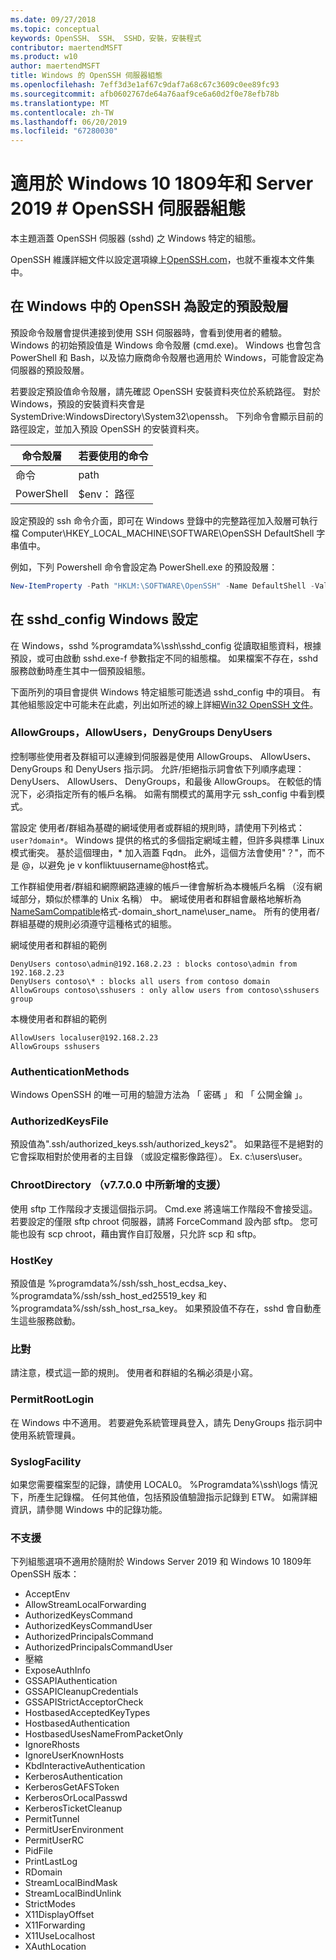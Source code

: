 ```yaml
---
ms.date: 09/27/2018
ms.topic: conceptual
keywords: OpenSSH、 SSH、 SSHD，安裝，安裝程式
contributor: maertendMSFT
ms.product: w10
author: maertendMSFT
title: Windows 的 OpenSSH 伺服器組態
ms.openlocfilehash: 7eff3d3e1af67c9daf7a68c67c3609c0ee89fc93
ms.sourcegitcommit: afb0602767de64a76aaf9ce6a60d2f0e78efb78b
ms.translationtype: MT
ms.contentlocale: zh-TW
ms.lasthandoff: 06/20/2019
ms.locfileid: "67280030"
---
```

# <a name="openssh-server-configuration-for-windows-10-1809-and-server-2019"></a>適用於 Windows 10 1809年和 Server 2019 # OpenSSH 伺服器組態

本主題涵蓋 OpenSSH 伺服器 (sshd) 之 Windows 特定的組態。 

OpenSSH 維護詳細文件以設定選項線上[OpenSSH.com](https://www.openssh.com/manual.html)，也就不重複本文件集中。 

## <a name="configuring-the-default-shell-for-openssh-in-windows"></a>在 Windows 中的 OpenSSH 為設定的預設殼層

預設命令殼層會提供連接到使用 SSH 伺服器時，會看到使用者的體驗。 Windows 的初始預設值是 Windows 命令殼層 (cmd.exe)。 Windows 也會包含 PowerShell 和 Bash，以及協力廠商命令殼層也適用於 Windows，可能會設定為伺服器的預設殼層。

若要設定預設值命令殼層，請先確認 OpenSSH 安裝資料夾位於系統路徑。 對於 Windows，預設的安裝資料夾會是 SystemDrive:WindowsDirectory\System32\openssh。 下列命令會顯示目前的路徑設定，並加入預設 OpenSSH 的安裝資料夾。 

命令殼層 | 若要使用的命令
------------- | -------------- 
命令 | path
PowerShell | $env： 路徑

設定預設的 ssh 命令介面，即可在 Windows 登錄中的完整路徑加入殼層可執行檔 Computer\HKEY_LOCAL_MACHINE\SOFTWARE\OpenSSH DefaultShell 字串值中。 

例如，下列 Powershell 命令會設定為 PowerShell.exe 的預設殼層：

```powershell
New-ItemProperty -Path "HKLM:\SOFTWARE\OpenSSH" -Name DefaultShell -Value "C:\Windows\System32\WindowsPowerShell\v1.0\powershell.exe" -PropertyType String -Force
```

## <a name="windows-configurations-in-sshdconfig"></a>在 sshd_config Windows 設定 

在 Windows，sshd %programdata%\ssh\sshd_config 從讀取組態資料，根據預設，或可由啟動 sshd.exe-f 參數指定不同的組態檔。
如果檔案不存在，sshd 服務啟動時產生其中一個預設組態。

下面所列的項目會提供 Windows 特定組態可能透過 sshd_config 中的項目。 有其他組態設定中可能未在此處，列出如所述的線上詳細[Win32 OpenSSH 文件](https://github.com/powershell/win32-openssh/wiki)。 


### <a name="allowgroups-allowusers-denygroups-denyusers"></a>AllowGroups，AllowUsers，DenyGroups DenyUsers 

控制哪些使用者及群組可以連線到伺服器是使用 AllowGroups、 AllowUsers、 DenyGroups 和 DenyUsers 指示詞。 允許/拒絕指示詞會依下列順序處理：DenyUsers、 AllowUsers、 DenyGroups，和最後 AllowGroups。 在較低的情況下，必須指定所有的帳戶名稱。 如需有關模式的萬用字元 ssh_config 中看到模式。

當設定 使用者/群組為基礎的網域使用者或群組的規則時，請使用下列格式： ``` user?domain* ```。
Windows 提供的格式的多個指定網域主體，但許多與標準 Linux 模式衝突。 基於這個理由，* 加入涵蓋 Fqdn。 此外，這個方法會使用"？"，而不是 @，以避免 je v konfliktuusername@host格式。 

工作群組使用者/群組和網際網路連線的帳戶一律會解析為本機帳戶名稱 （沒有網域部分，類似於標準的 Unix 名稱） 中。 網域使用者和群組會嚴格地解析為[NameSamCompatible](https://docs.microsoft.com/windows/desktop/api/secext/ne-secext-extended_name_format)格式-domain_short_name\user_name。 所有的使用者/群組基礎的規則必須遵守這種格式的組態。

網域使用者和群組的範例 

```
DenyUsers contoso\admin@192.168.2.23 : blocks contoso\admin from 192.168.2.23
DenyUsers contoso\* : blocks all users from contoso domain
AllowGroups contoso\sshusers : only allow users from contoso\sshusers group
```

本機使用者和群組的範例 

```
AllowUsers localuser@192.168.2.23
AllowGroups sshusers
```

### <a name="authenticationmethods"></a>AuthenticationMethods 

Windows OpenSSH 的唯一可用的驗證方法為 「 密碼 」 和 「 公開金鑰 」。

### <a name="authorizedkeysfile"></a>AuthorizedKeysFile 

預設值為".ssh/authorized_keys.ssh/authorized_keys2"。 如果路徑不是絕對的它會採取相對於使用者的主目錄 （或設定檔影像路徑）。 Ex. c:\users\user。

### <a name="chrootdirectory-support-added-in-v7700"></a>ChrootDirectory （v7.7.0.0 中所新增的支援）

使用 sftp 工作階段才支援這個指示詞。 Cmd.exe 將遠端工作階段不會接受這。 若要設定的僅限 sftp chroot 伺服器，請將 ForceCommand 設內部 sftp。 您可能也設有 scp chroot，藉由實作自訂殼層，只允許 scp 和 sftp。

### <a name="hostkey"></a>HostKey

預設值是 %programdata%/ssh/ssh_host_ecdsa_key、 %programdata%/ssh/ssh_host_ed25519_key 和 %programdata%/ssh/ssh_host_rsa_key。 如果預設值不存在，sshd 會自動產生這些服務啟動。

### <a name="match"></a>比對

請注意，模式這一節的規則。 使用者和群組的名稱必須是小寫。

### <a name="permitrootlogin"></a>PermitRootLogin

在 Windows 中不適用。 若要避免系統管理員登入，請先 DenyGroups 指示詞中使用系統管理員。

### <a name="syslogfacility"></a>SyslogFacility

如果您需要檔案型的記錄，請使用 LOCAL0。 %Programdata%\ssh\logs 情況下，所產生記錄檔。
任何其他值，包括預設值驗證指示記錄到 ETW。 如需詳細資訊，請參閱 Windows 中的記錄功能。

### <a name="not-supported"></a>不支援 

下列組態選項不適用於隨附於 Windows Server 2019 和 Windows 10 1809年 OpenSSH 版本：

* AcceptEnv
* AllowStreamLocalForwarding
* AuthorizedKeysCommand
* AuthorizedKeysCommandUser
* AuthorizedPrincipalsCommand
* AuthorizedPrincipalsCommandUser
* 壓縮
* ExposeAuthInfo
* GSSAPIAuthentication
* GSSAPICleanupCredentials
* GSSAPIStrictAcceptorCheck
* HostbasedAcceptedKeyTypes
* HostbasedAuthentication
* HostbasedUsesNameFromPacketOnly
* IgnoreRhosts
* IgnoreUserKnownHosts
* KbdInteractiveAuthentication
* KerberosAuthentication
* KerberosGetAFSToken
* KerberosOrLocalPasswd
* KerberosTicketCleanup
* PermitTunnel
* PermitUserEnvironment
* PermitUserRC
* PidFile
* PrintLastLog
* RDomain
* StreamLocalBindMask
* StreamLocalBindUnlink
* StrictModes
* X11DisplayOffset
* X11Forwarding
* X11UseLocalhost
* XAuthLocation

